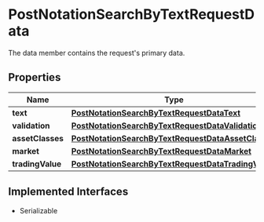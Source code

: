 

# PostNotationSearchByTextRequestData

The data member contains the request's primary data.

## Properties

Name | Type | Description | Notes
------------ | ------------- | ------------- | -------------
**text** | [**PostNotationSearchByTextRequestDataText**](PostNotationSearchByTextRequestDataText.md) |  | 
**validation** | [**PostNotationSearchByTextRequestDataValidation**](PostNotationSearchByTextRequestDataValidation.md) |  |  [optional]
**assetClasses** | [**PostNotationSearchByTextRequestDataAssetClasses**](PostNotationSearchByTextRequestDataAssetClasses.md) |  |  [optional]
**market** | [**PostNotationSearchByTextRequestDataMarket**](PostNotationSearchByTextRequestDataMarket.md) |  |  [optional]
**tradingValue** | [**PostNotationSearchByTextRequestDataTradingValue**](PostNotationSearchByTextRequestDataTradingValue.md) |  |  [optional]


## Implemented Interfaces

* Serializable


